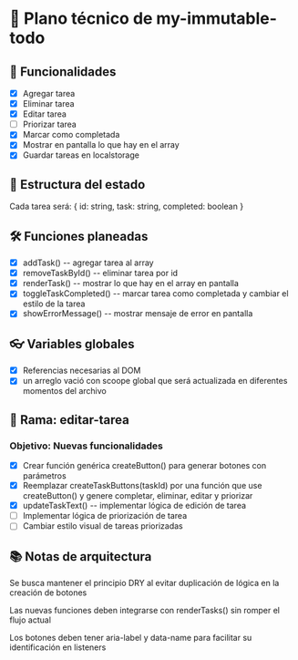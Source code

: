# 🎯 Plano técnico de my-immutable-todo

## 🔧 Funcionalidades
- [x] Agregar tarea
- [x] Eliminar tarea
- [x] Editar tarea
- [ ] Priorizar tarea
- [x] Marcar como completada
- [x] Mostrar en pantalla lo que hay en el array
- [x] Guardar tareas en localstorage

## 🧠 Estructura del estado
Cada tarea será:
{
    id: string,
    task: string,
    completed: boolean
}

## 🛠 Funciones planeadas
- [x] addTask() -- agregar tarea al array
- [x] removeTaskById() -- eliminar tarea por id
- [x] renderTask() -- mostrar lo que hay en el array en pantalla
- [x] toggleTaskCompleted() -- marcar tarea como completada y cambiar el estilo de la tarea
- [x] showErrorMessage() -- mostrar mensaje de error en pantalla

## 👓 Variables globales
- [x] Referencias necesarias al DOM
- [x] un arreglo vació con scoope global que será actualizada en diferentes momentos del archivo

## 🧩 Rama: editar-tarea
### Objetivo: Nuevas funcionalidades
- [x] Crear función genérica createButton() para generar botones con parámetros
- [x] Reemplazar createTaskButtons(taskId) por una función que use createButton() y genere completar, eliminar, editar y priorizar
- [x] updateTaskText() -- implementar lógica de edición de tarea 
- [ ] Implementar lógica de priorización de tarea
- [ ] Cambiar estilo visual de tareas priorizadas

## 📚 Notas de arquitectura
Se busca mantener el principio DRY al evitar duplicación de lógica en la creación de botones

Las nuevas funciones deben integrarse con renderTasks() sin romper el flujo actual

Los botones deben tener aria-label y data-name para facilitar su identificación en listeners